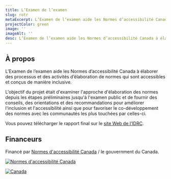 ```yaml
---
title: L’Examen de l’examen
slug: rotr
metaExcerpt: L’Examen de l’examen aide les Normes d’accessibilité Canada à élaborer des processus et des activités d’élaboration de normes qui sont accessibles et conçus de manière inclusive.
projectColor: green
image: ''
imageAlt: ''
desc: L’Examen de l’examen aide les Normes d’accessibilité Canada à élaborer des processus et des activités d’élaboration de normes qui sont accessibles et conçus de manière inclusive.
---
```

## À propos

L’Examen de l’examen aide les Normes d’accessibilité Canada à élaborer des processus et des activités d’élaboration de normes qui sont accessibles et conçus de manière inclusive.

L'objectif du projet était d'examiner l'approche d'élaboration des normes depuis les étapes préliminaires jusqu'à l'examen public et de fournir des conseils, des orientations et des recommandations pour améliorer l'inclusion et l'accessibilité ainsi que pour favoriser le co-développement des normes avec les communautés les plus touchées par celles-ci.

Vous pouvez télécharger le rapport final sur le [site Web de l’IDRC](https://idrc.ocadu.ca/projects/rotr/).

## Financeurs

Financé par [Normes d'accessibilité Canada](https://accessibilite.canada.ca) / le gouvernment du Canada.

[![Normes d'accessibilité Canada](/assets/uploads/asc-signature-en-fr-black.png)](https://accessibilite.canada.ca/)

[![Canada](/assets/uploads/canada.svg)](https://www.canada.ca/fr.html)
